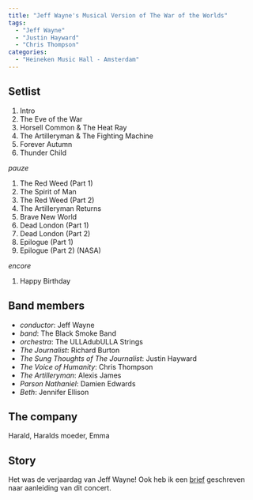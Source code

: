 ```yaml
---
title: "Jeff Wayne's Musical Version of The War of the Worlds"
tags:
  - "Jeff Wayne"
  - "Justin Hayward"
  - "Chris Thompson"
categories:
  - "Heineken Music Hall - Amsterdam"
---
```

Setlist
-------
1. Intro
1. The Eve of the War
1. Horsell Common & The Heat Ray
1. The Artilleryman & The Fighting Machine
1. Forever Autumn
1. Thunder Child

_pauze_

1. The Red Weed (Part 1)
1. The Spirit of Man
1. The Red Weed (Part 2)
1. The Artilleryman Returns
1. Brave New World
1. Dead London (Part 1)
1. Dead London (Part 2)
1. Epilogue (Part 1)
1. Epilogue (Part 2) (NASA)

_encore_

1. Happy Birthday

Band members
------------
* _conductor_: Jeff Wayne
* _band_: The Black Smoke Band
* _orchestra_: The ULLAdubULLA Strings
* _The Journalist_: Richard Burton
* _The Sung Thoughts of The Journalist_: Justin Hayward
* _The Voice of Humanity_: Chris Thompson
* _The Artilleryman_: Alexis James
* _Parson Nathaniel_: Damien Edwards
* _Beth_: Jennifer Ellison

The company
-----------
Harald, Haralds moeder, Emma

Story
-----
Het was de verjaardag van Jeff Wayne! Ook heb ik een [brief](http://www.jqno.nl/briefenleed/2009/07/aan-de-heineken-music-hall/) geschreven naar aanleiding van dit concert.
